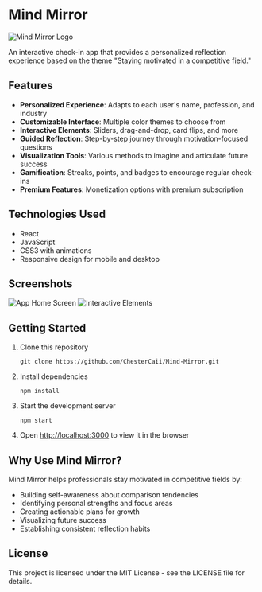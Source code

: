 # Mind Mirror

![Mind Mirror Logo](public/logo192.png)

An interactive check-in app that provides a personalized reflection experience based on the theme "Staying motivated in a competitive field."

## Features

- **Personalized Experience**: Adapts to each user's name, profession, and industry
- **Customizable Interface**: Multiple color themes to choose from
- **Interactive Elements**: Sliders, drag-and-drop, card flips, and more
- **Guided Reflection**: Step-by-step journey through motivation-focused questions
- **Visualization Tools**: Various methods to imagine and articulate future success
- **Gamification**: Streaks, points, and badges to encourage regular check-ins
- **Premium Features**: Monetization options with premium subscription

## Technologies Used

- React
- JavaScript
- CSS3 with animations
- Responsive design for mobile and desktop

## Screenshots

![App Home Screen](screenshots/home.png)
![Interactive Elements](screenshots/interaction.png)

## Getting Started

1. Clone this repository
   ```
   git clone https://github.com/ChesterCaii/Mind-Mirror.git
   ```

2. Install dependencies
   ```
   npm install
   ```

3. Start the development server
   ```
   npm start
   ```

4. Open [http://localhost:3000](http://localhost:3000) to view it in the browser

## Why Use Mind Mirror?

Mind Mirror helps professionals stay motivated in competitive fields by:

- Building self-awareness about comparison tendencies
- Identifying personal strengths and focus areas
- Creating actionable plans for growth
- Visualizing future success
- Establishing consistent reflection habits

## License

This project is licensed under the MIT License - see the LICENSE file for details. 